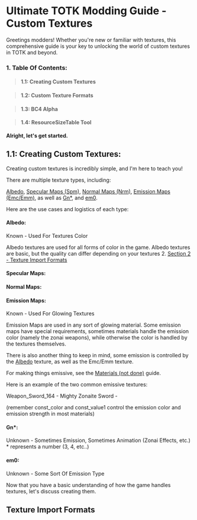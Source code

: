 # Ultimate TOTK Modding Guide - Custom Textures

Greetings modders! Whether you're new or familiar with textures, this comprehensive guide is your key to unlocking the world of custom textures in TOTK and beyond.

### 1. Table Of Contents:

> #### 1.1: Creating Custom Textures

> #### 1.2: Custom Texture Formats

> #### 1.3: BC4 Alpha

> #### 1.4: ResourceSizeTable Tool


**Alright, let's get started.**

## 1.1: Creating Custom Textures:

Creating custom textures is incredibly simple, and I'm here to teach you!

There are multiple texture types, including:

[Albedo](#albedo), 
[Specular Maps (Spm)](#specular-maps), 
[Normal Maps (Nrm)](#normal-maps), 
[Emission Maps (Emc/Emm)](#emission-maps), as well as 
[Gn*](#gn), and 
[em0](#em0).

Here are the use cases and logistics of each type:

#### Albedo:

Known - Used For Textures Color

Albedo textures are used for all forms of color in the game. Albedo textures are basic, but the quality can differ depending on your textures 2. [Section 2 - Texture Import Formats](#texture-import-formats)

#### Specular Maps:

#### Normal Maps:

#### Emission Maps:

Known - Used For Glowing Textures

Emission Maps are used in any sort of glowing material. Some emission maps have special requirements, sometimes materials handle the emission color (namely the zonai weapons), while otherwise the color is handled by the textures themselves.

There is also another thing to keep in mind, some emission is controlled by the [Albedo](#albedo) texture, as well as the Emc/Emm texture.

For making things emissive, see the [Materials (not done)]() guide.

Here is an example of the two common emissive textures:

Weapon_Sword_164 - Mighty Zonaite Sword - 

(remember const_color and const_value1 control the emission color and emission strength in most materials)

#### Gn*:

Unknown - Sometimes Emission, Sometimes Animation (Zonai Effects, etc.) * represents a number (3, 4, etc..)

#### em0:

Unknown - Some Sort Of Emission Type

Now that you have a basic understanding of how the game handles textures, let's discuss creating them.

## Texture Import Formats